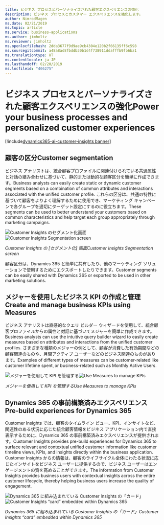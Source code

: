 ```yaml
---
title: ビジネス プロセスとパーソナライズされた顧客エクスペリエンスの強化
description: ビジネス プロセスとカスタマー エクスペリエンスを強化します。
author: NimrodMagen
ms.date: 02/21/2019
ms.topic: article
ms.service: business-applications
ms.author: jimholtz
ms.reviewer: jimholtz
ms.openlocfilehash: 2dda3677f9d9ae9cb4304e120b2f66135ff6c598
ms.sourcegitcommit: a48a8ad8fbddb30b1d4f738911ddafffb9fb6ba1
ms.translationtype: HT
ms.contentlocale: ja-JP
ms.lasthandoff: 02/20/2019
ms.locfileid: "406275"
---
```

#  <a name="power-your-business-processes-and-personalized-customer-experiences"></a><span data-ttu-id="7c824-103">ビジネス プロセスとパーソナライズされた顧客エクスペリエンスの強化</span><span class="sxs-lookup"><span data-stu-id="7c824-103">Power your business processes and personalized customer experiences</span></span> 
[!include[dynamics365-ai-customer-insights banner](../../includes/dynamics365-ai-customer-insights.md)]


## <a name="customer-segmentation"></a><span data-ttu-id="7c824-104">顧客の区分</span><span class="sxs-lookup"><span data-stu-id="7c824-104">Customer segmentation</span></span>  

<span data-ttu-id="7c824-105">ビジネス アナリストは、統合顧客プロファイルに関連付けられている共通属性と対話の組み合わせに基づいて、静的または動的な顧客区分を簡単に作成できます。</span><span class="sxs-lookup"><span data-stu-id="7c824-105">Business analysts can easily create static or dynamic customer segments based on a combination of common attributes and interactions associated with the unified customer profile.</span></span> <span data-ttu-id="7c824-106">これらの区分は、共通の特性に基づいて顧客をよりよく理解するために使用でき、マーケティング キャンペーンで各グループを適切にターゲット設定にするのに役立ちます。</span><span class="sxs-lookup"><span data-stu-id="7c824-106">These segments can be used to better understand your customers based on common characteristics and help target each group appropriately through marketing campaigns.</span></span>  

<span data-ttu-id="7c824-107">![Customer Insights のセグメント化画面](media/segmentation-screen.png "Customer Insights のセグメント化画面")</span><span class="sxs-lookup"><span data-stu-id="7c824-107">![Customer Insights Segmentation screen](media/segmentation-screen.png "Customer Insights Segmentation screen")</span></span>

<span data-ttu-id="7c824-108">*Customer Insights の [セグメント化] 画面*</span><span class="sxs-lookup"><span data-stu-id="7c824-108">*Customer Insights Segmentation screen*</span></span>

<span data-ttu-id="7c824-109">顧客区分は、Dynamics 365 と簡単に共有したり、他のマーケティング ソリューションで使用するためにエクスポートしたりできます。</span><span class="sxs-lookup"><span data-stu-id="7c824-109">Customer segments can be easily shared with Dynamics 365 or exported to be used in other marketing solutions.</span></span>   

## <a name="create-and-manage-business-kpis-using-measures"></a><span data-ttu-id="7c824-110">メジャーを使用したビジネス KPI の作成と管理</span><span class="sxs-lookup"><span data-stu-id="7c824-110">Create and manage business KPIs using Measures</span></span>

<span data-ttu-id="7c824-111">ビジネス アナリストは直感的なクエリ ビルダー ウィザードを使用して、統合顧客プロファイルからの属性と対話に基づいてメジャーを簡単に作成できます。</span><span class="sxs-lookup"><span data-stu-id="7c824-111">Business analysts can use the intuitive query builder wizard to easily create measures based on attributes and interactions from the unified customer profiles.</span></span> <span data-ttu-id="7c824-112">さまざまな種類のメジャーの例として、顧客が消費した有効期間などの顧客関連のものや、月間アクティブ ユーザーなどのビジネス関連のものがあります。</span><span class="sxs-lookup"><span data-stu-id="7c824-112">Examples of different types of measures can be customer-related like customer lifetime spent, or business-related such as Monthly Active Users.</span></span>  

<span data-ttu-id="7c824-113">![メジャーを使用して KPI を管理する](media/kpis-using-measures.png "メジャーを使用して KPI を管理する")</span><span class="sxs-lookup"><span data-stu-id="7c824-113">![Use Measures to manage KPIs](media/kpis-using-measures.png "Use Measures to manage KPIs")</span></span>

<span data-ttu-id="7c824-114">*メジャーを使用して KPI を管理する*</span><span class="sxs-lookup"><span data-stu-id="7c824-114">*Use Measures to manage KPIs*</span></span>

## <a name="pre-build-experiences-for-dynamics-365"></a><span data-ttu-id="7c824-115">Dynamics 365 の事前構築済みエクスペリエンス</span><span class="sxs-lookup"><span data-stu-id="7c824-115">Pre-build experiences for Dynamics 365</span></span> 

<span data-ttu-id="7c824-116">Customer Insights では、顧客のタイムライン ビュー、KPI、インサイトなど、関連性のある状況に応じた統合顧客情報をビジネス アプリケーション内で直接表示するために、Dynamics 365 の事前構築済みエクスペリエンスが提供されます。</span><span class="sxs-lookup"><span data-stu-id="7c824-116">Customer Insights provides pre-build experiences for Dynamics 365 to surface relevant and contextual unified customer information like customer timeline views, KPIs, and insights directly within the business application.</span></span> <span data-ttu-id="7c824-117">Customer Insights からの情報は、顧客のライフサイクル全体にわたる状況に応じたインサイトをビジネス ユーザーに提供するので、ビジネス ユーザーはエンゲージメントの質を高めることができます。</span><span class="sxs-lookup"><span data-stu-id="7c824-117">The information from Customer Insights provides business users with contextual insights across the entire customer lifecycle, thereby helping business users increase the quality of engagement.</span></span>   

<span data-ttu-id="7c824-118">![Dynamics 365 に組み込まれている Customer Insights の「カード」](media/customer-insights-card.png "Dynamics 365 に組み込まれている Customer Insights の「カード」")</span><span class="sxs-lookup"><span data-stu-id="7c824-118">![Customer Insights “card” embedded within Dynamics 365](media/customer-insights-card.png "Customer Insights “card” embedded within Dynamics 365")</span></span>

<span data-ttu-id="7c824-119">*Dynamics 365 に組み込まれている Customer Insights の「カード」*</span><span class="sxs-lookup"><span data-stu-id="7c824-119">*Customer Insights “card” embedded within Dynamics 365*</span></span>





